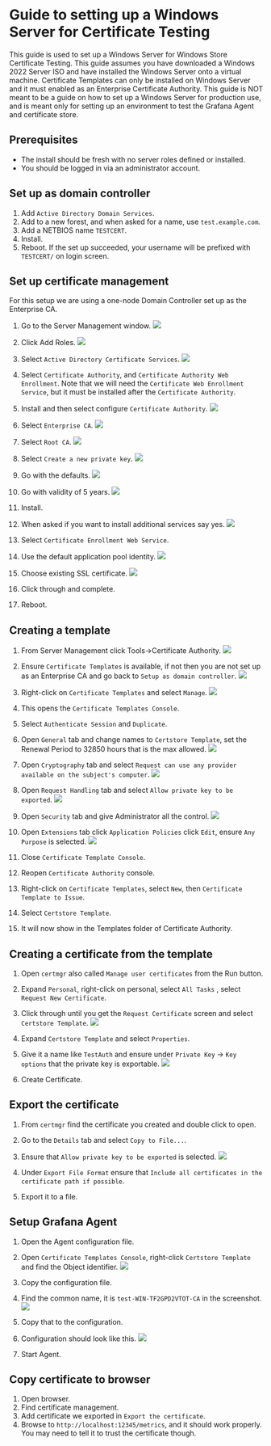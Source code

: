 # Guide to setting up a Windows Server for Certificate Testing

This guide is used to set up a Windows Server for Windows Store Certificate Testing. This guide assumes you have downloaded a Windows 2022 Server ISO and have installed the Windows Server onto a virtual machine. Certificate Templates can only be installed on Windows Server and it must enabled as an Enterprise Certificate Authority. This guide is NOT meant to be a guide on how to set up a Windows Server for production use, and is meant only for setting up an environment to test the Grafana Agent and certificate store.

## Prerequisites

* The install should be fresh with no server roles defined or installed. 
* You should be logged in via an administrator account.

## Set up as domain controller

1. Add `Active Directory Domain Services`.
2. Add to a new forest, and when asked for a name, use `test.example.com`.
3. Add a NETBIOS name `TESTCERT`.
4. Install.
6. Reboot. If the set up succeeded, your username will be prefixed with `TESTCERT/` on login screen.


## Set up certificate management

For this setup we are using a one-node Domain Controller set up as the Enterprise CA.

1. Go to the Server Management window.
![](./images/initial.png)
2. Click Add Roles.
![](./images/addroles.png)
3. Select `Active Directory Certificate Services`.
![](./images/certificateservices.png)

4. Select `Certificate Authority`, and `Certificate Authority Web Enrollment`. Note that we will need the `Certificate Web Enrollment Service`, but it must be installed after the `Certificate Authority`.

5. Install and then select configure `Certificate Authority`.
![](./images/configure_certificate_authority.png)

6. Select `Enterprise CA`.
![](./images/enterprise_ca.png)

7. Select `Root CA`.
![](./images/root_ca.png)

8. Select `Create a new private key`.
![](./images/private_key.png)

9. Go with the defaults.
![](./images/default_private_ky.png)

10. Go with validity of 5 years.
![](./images/validity.png)

11. Install.
12. When asked if you want to install additional services say yes.
![](./images/additional_services.png)

13. Select `Certificate Enrollment Web Service`.
14. Use the default application pool identity.
![](./images/default_identity.png)

15. Choose existing SSL certificate.
![](./images/default_certificate.png)

16. Click through and complete.
17. Reboot.

## Creating a template

1. From Server Management click Tools->Certificate Authority.
![](./images/certificate_authority_click.png)

2. Ensure `Certificate Templates` is available, if not then you are not set up as an Enterprise CA and go back to `Setup as domain controller`.
![](./images/certificate_templates.png)

3. Right-click on `Certificate Templates` and select `Manage`.
![](./images/manage.png)

4. This opens the `Certificate Templates Console`.
5. Select `Authenticate Session` and `Duplicate`.
6. Open `General` tab and change names to `Certstore Template`, set the Renewal Period to 32850 hours that is the max allowed.
![](./images/template_general.png)

7. Open `Cryptography` tab and select `Request can use any provider available on the subject's computer`.
![](./images/availability.png)

8. Open `Request Handling` tab and select `Allow private key to be exported`.
![](./images/export_private_key.png)

9. Open `Security` tab and give Administrator all the control.
![](./images/give_control.png)

10. Open `Extensions` tab click `Application Policies` click `Edit`, ensure `Any Purpose` is selected.
![](./images/any_purpose.png)

11. Close `Certificate Template Console`.
12. Reopen `Certificate Authority` console.
13. Right-click on `Certificate Templates`, select `New`, then `Certificate Template to Issue`.
14. Select `Certstore Template`.
15. It will now show in the Templates folder of Certificate Authority.

## Creating a certificate from the template

1. Open `certmgr` also called `Manage user certificates` from the Run button.
2. Expand `Personal`, right-click on personal, select `All Tasks` , select `Request New Certificate`.
3. Click through until you get the `Request Certificate` screen and select `Certstore Template`.
![](./images/new_cert.png)

4. Expand `Certstore Template` and select `Properties`.
5. Give it a name  like `TestAuth` and ensure under `Private Key` -> `Key options` that the private key is exportable.
![](./images/new_cert_exportable.png)

6. Create Certificate.

## Export the certificate

1. From `certmgr` find the certificate you created and double click to open.
2. Go to the `Details` tab and select `Copy to File...`.
3. Ensure that `Allow private key to be exported` is selected.
![](./images/export_private_key.png)

4. Under `Export File Format` ensure that `Include all certificates in the certificate path if possible`.
5. Export it to a file.

## Setup Grafana Agent

1. Open the Agent configuration file.
2. Open `Certificate Templates Console`, right-click `Certstore Template` and find the Object identifier.
![](./images/object_identifier.png)

3. Copy the configuration file.
4. Find the common name, it is `test-WIN-TF2GPD2VTOT-CA` in the screenshot.
![](./images/common_name.png)

5. Copy that to the configuration.
6. Configuration should look like this.
![](./images/config.png)

7. Start Agent.

## Copy certificate to browser

1. Open browser.
2. Find certificate management.
3. Add certificate we exported in `Export the certificate`.
4. Browse to `http://localhost:12345/metrics`, and it should work properly. You may need to tell it to trust the certificate though.

